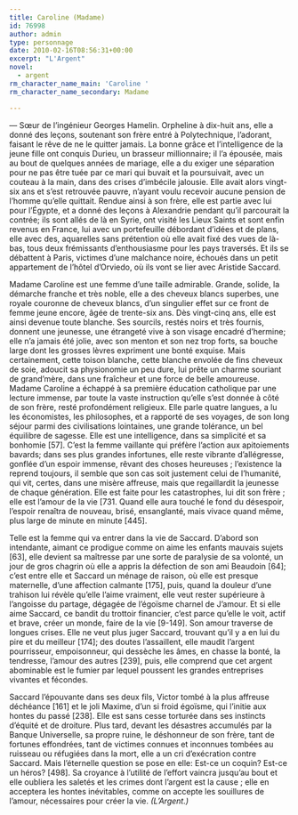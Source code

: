```yaml
---
title: Caroline (Madame)
id: 76998
author: admin
type: personnage
date: 2010-02-16T08:56:31+00:00
excerpt: "L'Argent"
novel:
  - argent
rm_character_name_main: 'Caroline '
rm_character_name_secondary: Madame

---
```

— Sœur de l&rsquo;ingénieur Georges Hamelin. Orpheline à dix-huit ans, elle a donné des leçons, soutenant son frère entré à Polytechnique, l&rsquo;adorant, faisant le rêve de ne le quitter jamais. La bonne grâce et l&rsquo;intelligence de la jeune fille ont conquis Durieu, un brasseur millionnaire; il l&rsquo;a épousée, mais au bout de quelques années de mariage, elle a du exiger une séparation pour ne pas être tuée par ce mari qui buvait et la poursuivait, avec un couteau à la main, dans des crises d&rsquo;imbécile jalousie. Elle avait alors vingt-six ans et s&rsquo;est retrouvée pauvre, n&rsquo;ayant voulu recevoir aucune pension de l&rsquo;homme qu&rsquo;elle quittait. Rendue ainsi à son frère, elle est partie avec lui pour l&rsquo;Égypte, et a donné des leçons à Alexandrie pendant qu&rsquo;il parcourait la contrée; ils sont allés de là en Syrie, ont visité les Lieux Saints et sont enfin revenus en France, lui avec un portefeuille débordant d&rsquo;idées et de plans, elle avec des, aquarelles sans prétention où elle avait fixé des vues de là-bas, tous deux frémissants d&rsquo;enthousiasme pour les pays traversés. Et ils se débattent à Paris, victimes d&rsquo;une malchance noire, échoués dans un petit appartement de l&rsquo;hôtel d&rsquo;Orviedo, où ils vont se lier avec Aristide Saccard.

Madame Caroline est une femme d&rsquo;une taille admirable. Grande, solide, la démarche franche et très noble, elle a des cheveux blancs superbes, une royale couronne de cheveux blancs, d&rsquo;un singulier effet sur ce front de femme jeune encore, âgée de trente-six ans. Dès vingt-cinq ans, elle est ainsi devenue toute blanche. Ses sourcils, restés noirs et très fournis, donnent une jeunesse, une étrangeté vive à son visage encadré d&rsquo;hermine; elle n&rsquo;a jamais été jolie, avec son menton et son nez trop forts, sa bouche large dont les grosses lèvres expriment une bonté exquise. Mais certainement, cette toison blanche, cette blanche envolée de fins cheveux de soie, adoucit sa physionomie un peu dure, lui prête un charme souriant de grand&rsquo;mère, dans une fraîcheur et une force de belle amoureuse. Madame Caroline a échappé à sa première éducation catholique par une lecture immense, par toute la vaste instruction qu&rsquo;elle s&rsquo;est donnée à côté de son frère, resté profondément religieux. Elle parle quatre langues, a lu les économistes, les philosophes, et a rapporté de ses voyages, de son long séjour parmi des civilisations lointaines, une grande tolérance, un bel équilibre de sagesse. Elle est une intelligence, dans sa simplicité et sa bonhomie [57]. C&rsquo;est la femme vaillante qui préfère l&rsquo;action aux apitoiements bavards; dans ses plus grandes infortunes, elle reste vibrante d&rsquo;allégresse, gonflée d&rsquo;un espoir immense, rêvant des choses heureuses ; l&rsquo;existence la reprend toujours, il semble que son cas soit justement celui de l&rsquo;humanité, qui vit, certes, dans une misère affreuse, mais que regaillardit la jeunesse de chaque génération. Elle est faite pour les catastrophes, lui dit son frère ; elle est l&rsquo;amour de la vie [731. Quand elle aura touché le fond du désespoir, l&rsquo;espoir renaîtra de nouveau, brisé, ensanglanté, mais vivace quand même, plus large de minute en minute [445].

Telle est la femme qui va entrer dans la vie de Saccard. D&rsquo;abord son intendante, aimant ce prodigue comme on aime les enfants mauvais sujets [63], elle devient sa maîtresse par une sorte de paralysie de sa volonté, un jour de gros chagrin où elle a appris la défection de son ami Beaudoin [64]; c&rsquo;est entre elle et Saccard un ménage de raison, où elle est presque maternelle, d&rsquo;une affection calmante [175], puis, quand la douleur d&rsquo;une trahison lui révèle qu&rsquo;elle l&rsquo;aime vraiment, elle veut rester supérieure à l&rsquo;angoisse du partage, dégagée de l&rsquo;égoïsme charnel de J&rsquo;amour. Et si elle aime Saccard, ce bandit du trottoir financier, c&rsquo;est parce qu&rsquo;elle le voit, actif et brave, créer un monde, faire de la vie [9-149]. Son amour traverse de longues crises. Elle ne veut plus juger Saccard, trouvant qu&rsquo;il y a en lui du pire et du meilleur [174]; des doutes l&rsquo;assaillent, elle maudit l&rsquo;argent pourrisseur, empoisonneur, qui dessèche les âmes, en chasse la bonté, la tendresse, l&rsquo;amour des autres [239], puis, elle comprend que cet argent abominable est le fumier par lequel poussent les grandes entreprises vivantes et fécondes.

Saccard l&rsquo;épouvante dans ses deux fils, Victor tombé à la plus affreuse déchéance [161] et le joli Maxime, d&rsquo;un si froid égoïsme, qui l&rsquo;initie aux hontes du passé [238]. Elle est sans cesse torturée dans ses instincts d&rsquo;équité et de droiture. Plus tard, devant les désastres accumulés par la Banque Universelle, sa propre ruine, le déshonneur de son frère, tant de fortunes effondrées, tant de victimes connues et inconnues tombées au ruisseau ou réfugiées dans la mort, elle a un cri d&rsquo;exécration contre Saccard. Mais l&rsquo;éternelle question se pose en elle: Est-ce un coquin? Est-ce un héros? [498]. Sa croyance à l&rsquo;utilité de l&rsquo;effort vaincra jusqu&rsquo;au bout et elle oubliera les saletés et les crimes dont l&rsquo;argent est la cause ; elle en acceptera les hontes inévitables, comme on accepte les souillures de l&rsquo;amour, nécessaires pour créer la vie. _(L&rsquo;Argent.)_